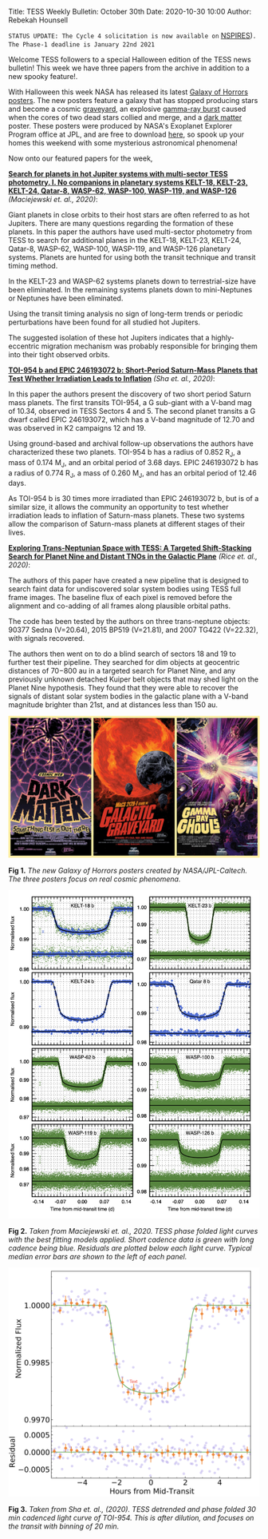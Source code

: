 Title: TESS Weekly Bulletin: October 30th
Date: 2020-10-30 10:00
Author: Rebekah Hounsell

`STATUS UPDATE: The Cycle 4 solicitation is now available on` [NSPIRES](https://nspires.nasaprs.com/external/solicitations/summary!init.do?solId={4B9CAAB3-D398-183A-B1F3-EF963DF415C7}&path=open))`. The Phase-1 deadline is January 22nd 2021`


Welcome TESS followers to a special Halloween edition of the TESS news bulletin! This week we have three papers from the archive in addition to a new spooky feature!.

With Halloween this week NASA has released its latest [Galaxy of Horrors posters](https://exoplanets.nasa.gov/alien-worlds/galaxy-of-horrors/). The new posters feature a galaxy that has stopped producing stars and become a cosmic [graveyard](https://exoplanets.nasa.gov/resources/2246/galactic-graveyard/), an explosive [gamma-ray burst](https://exoplanets.nasa.gov/resources/2250/gamma-ray-ghouls/) caused when the cores of two dead stars collied and merge, and a [dark matter](https://exoplanets.nasa.gov/resources/2248/dark-matter/) poster. These posters were produced by NASA's Exoplanet Explorer Program office at JPL, and are free to download [here](https://www.nasa.gov/feature/jpl/new-nasa-posters-feature-cosmic-frights-for-halloween), so spook up your homes this weekend with some mysterious astronomical phenomena!

Now onto our featured papers for the week,

**[Search for planets in hot Jupiter systems with multi-sector TESS photometry. I. No companions in planetary systems KELT-18, KELT-23, KELT-24, Qatar-8, WASP-62, WASP-100, WASP-119, and WASP-126](https://arxiv.org/abs/2010.11977)** *(Maciejewski et. al., 2020)*:

Giant planets in close orbits to their host stars are often referred to as hot Jupiters. There are many questions regarding the formation of these planets. In this paper the authors have used multi-sector photometry from TESS to search for additional planes in the KELT-18, KELT-23, KELT-24, Qatar-8, WASP-62, WASP-100, WASP-119, and WASP-126 planetary systems. Planets are hunted for using both the transit technique and transit timing method. 

In the KELT-23 and WASP-62 systems planets down to terrestrial-size have been eliminated. In the remaining systems planets down to mini-Neptunes or Neptunes have been eliminated. 

Using the transit timing analysis no sign of long-term trends or periodic perturbations have been found for all studied hot Jupiters. 

The suggested isolation of these hot Jupiters indicates that a highly-eccentric migration mechanism was probably responsible for bringing them into their tight observed orbits. 

**[TOI-954 b and EPIC 246193072 b: Short-Period Saturn-Mass Planets that Test Whether Irradiation Leads to Inflation](https://arxiv.org/abs/2010.14436)** *(Sha et. al., 2020)*:

In this paper the authors present the discovery of two short period Saturn mass planets. The first transits TOI-954, a G  sub-giant with a V-band mag of 10.34, observed in TESS Sectors 4 and 5. The second planet transits a G dwarf called EPIC 246193072, which has a V-band magnitude of 12.70 and was observed in K2 campaigns 12 and 19. 

Using ground-based and archival follow-up observations the authors have characterized these two planets. TOI-954 b has a radius of 0.852 R<sub>J</sub>, a mass of 0.174 M<sub>J</sub>, and an orbital period of 3.68 days.  EPIC 246193072 b has a radius of 0.774 R<sub>J</sub>,  a mass of 0.260 M<sub>J</sub>, and has an orbital period of 12.46 days. 

As TOI-954 b is 30 times more irradiated than EPIC 246193072 b, but is of a similar size, it allows the community an opportunity to test whether irradiation leads to inflation of Saturn-mass planets. These two systems allow the comparison of Saturn-mass planets at different stages of their lives.

**[Exploring Trans-Neptunian Space with TESS: A Targeted Shift-Stacking Search for Planet Nine and Distant TNOs in the Galactic Plane](https://arxiv.org/abs/2010.13791)** *(Rice et. al., 2020)*:

The authors of this paper have created a new pipeline that is designed to search faint data for undiscovered solar system bodies using TESS full frame images. The baseline flux of each pixel is removed before the alignment and co-adding of all frames along plausible orbital paths. 

The code has been tested by the authors on three trans-neptune objects: 90377 Sedna (V=20.64), 2015 BP519 (V=21.81), and 2007 TG422 (V=22.32), with signals recovered. 

The authors then went on to do a blind search of sectors 18 and 19 to further test their pipeline. They searched for dim objects at geocentric distances of 70−800 au in a targeted search for Planet Nine, and any previously unknown detached Kuiper belt objects that may shed light on the Planet Nine hypothesis. They found that they were able to recover the signals of distant solar system bodies in the galactic plane with a V-band magnitude brighter than 21st, and at distances less than 150 au. 

![halloween](images/halloween.jpg)

**Fig 1.** *The new Galaxy of Horrors posters created by NASA/JPL-Caltech. The three posters focus on real cosmic phenomena.*

![Maciejewski](images/Maciejewski.png)

**Fig 2.** *Taken from Maciejewski et. al., 2020. TESS phase folded light curves with the best fitting models applied. Short cadence data is green with long cadence being blue. Residuals are plotted below each light curve. Typical median error bars are shown to the left of each panel.*

![Sha](images/Sha.png)

**Fig 3.** *Taken from Sha et. al., (2020). TESS detrended and phase folded 30 min cadenced light curve of TOI-954. This is after dilution, and focuses on the transit with binning of 20 min.*